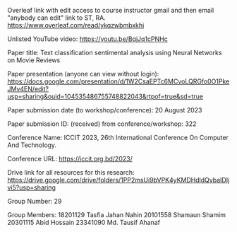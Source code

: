 
Overleaf link with edit access to course instructor gmail and then email "anybody can edit" link to ST, RA.
https://www.overleaf.com/read/ykqzwbmbxkhj

Unlisted YouTube video:
https://youtu.be/BqjJq1cPNHc

Paper title:
Text classification sentimental analysis using Neural Networks on Movie Reviews

Paper presentation (anyone can view without login):
https://docs.google.com/presentation/d/1W2CsaEPTc6MCvoLQRGfo0O1PkeJMv4EN/edit?usp=sharing&ouid=104535486755748822043&rtpof=true&sd=true

Paper submission date (to workshop/conference):
20 August 2023

Paper submission ID: (received) from conference/workshop: 322

Conference Name: ICCIT 2023, 26th International Conference On Computer And Technology.

Conference URL: https://iccit.org.bd/2023/

Drive link for all resources for this research: https://drive.google.com/drive/folders/1PP2msUi9bVPK4yKMDHdldQvbaIDIjvi5?usp=sharing

Group Number:
29

Group Members:
18201129	Tasfia Jahan Nahin
20101558	Shamaun Shamim
20301115	Abid Hossain
23341090	Md. Tausif Ahanaf


